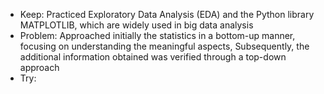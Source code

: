- Keep: Practiced Exploratory Data Analysis (EDA) and the Python library MATPLOTLIB, which are widely used in big data analysis
- Problem: Approached initially the statistics in a bottom-up manner, focusing on understanding the meaningful aspects, Subsequently, the additional information obtained was verified through a top-down approach
- Try: 

